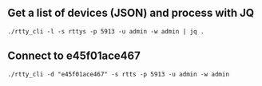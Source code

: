 


## Get a list of devices (JSON) and process with JQ
```
./rtty_cli -l -s rttys -p 5913 -u admin -w admin | jq .
```

## Connect to e45f01ace467
```
./rtty_cli -d "e45f01ace467" -s rtts -p 5913 -u admin -w admin 
```
